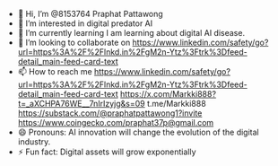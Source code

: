 - 👋 Hi, I’m @8153764 Praphat Pattawong
- 👀 I’m interested in digital predator AI
- 🌱 I’m currently learning I am learning about digital AI disease.
- 💞️ I’m looking to collaborate on https://www.linkedin.com/safety/go?url=https%3A%2F%2Flnkd.in%2FgM2n-Ytz%3Ftrk%3Dfeed-detail_main-feed-card-text
- 📫 How to reach me https://www.linkedin.com/safety/go?url=https%3A%2F%2Flnkd.in%2FgM2n-Ytz%3Ftrk%3Dfeed-detail_main-feed-card-text https://x.com/Markki888?t=_aXCHPA76WE__7nIrIzyjg&s=09 t.me/Markki888 https://substack.com/@praphatpattawong1?invite https://www.coingecko.com/praphat37p@gmail.com
- 😄 Pronouns: AI innovation will change the evolution of the digital industry.
- ⚡ Fun fact: Digital assets will grow exponentially

<!---
8153764/8153764 is a ✨ special ✨ repository because its `README.md` (this file) appears on your GitHub profile.
You can click the Preview link to take a look at your changes.
--->
